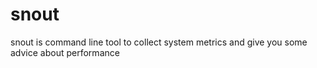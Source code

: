 # snout
snout is command line tool to collect system metrics and give you some advice about performance
